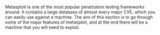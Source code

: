 Metasploit is one of the most popular penetration testing frameworks around. It contains a large database of almost every major CVE, which you can easily use against a machine. The aim of this section is to go through some of the major features of metasploit, and at the end there will be a machine that you will need to exploit.
